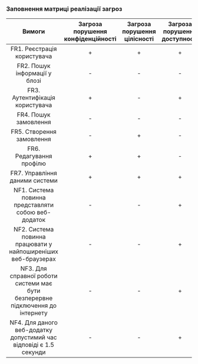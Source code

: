 ### Заповнення матриці реалізації загроз
| Вимоги | Загроза порушення конфіденційності |	Загроза порушення цілісності | Загроза порушення доступності |
|:------:|:----------------------------------:|:----------------------------:|:-----------------------------:|
| FR1. Реєстрація користувача |	+ |	+ |	+ |
| FR2. Пошук інформації у блозі |	- |	- |	- |
| FR3. Аутентифікація користувача |	+ |	- |	+ |
| FR4. Пошук замовлення |	- |	- |	- |
| FR5. Створення замовлення |	- |	+ |	- |
| FR6. Редагування профілю | + |	+ |	- |
| FR7. Управління даними системи |	+ |	+ |	+ |
| NF1. Система повинна представляти собою веб-додаток |	- |	- |	+ |
| NF2. Система повинна працювати у найпоширеніших веб-браузерах |	- |	- |	+ |
| NF3. Для справної роботи системи має бути безперервне підключення до інтернету |	- |	- |	+ |
| NF4. Для даного веб-додатку допустимий час відповіді є 1.5 секунди |	- |	- |	+ |
